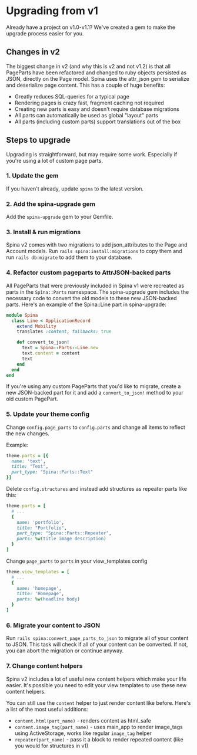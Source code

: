 # Upgrading from v1

Already have a project on v1.0-v1.1? We've created a gem to make the upgrade process easier for you. 

## Changes in v2
The biggest change in v2 (and why this is v2 and not v1.2) is that all PageParts have been refactored and changed to ruby objects persisted as JSON, directly on the Page model. Spina uses the attr_json gem to serialize and deserialize page content. This has a couple of huge benefits: 

- Greatly reduces SQL-queries for a typical page
- Rendering pages is crazy fast, fragment caching not required
- Creating new parts is easy and doesn't require database migrations
- All parts can automatically be used as global "layout" parts
- All parts (including custom parts) support translations out of the box

## Steps to upgrade
Upgrading is straightforward, but may require some work. Especially if you're using a lot of custom page parts.

### 1. Update the gem
If you haven't already, update `spina` to the latest version.

### 2. Add the spina-upgrade gem
Add the `spina-upgrade` gem to your Gemfile.

### 3. Install & run migrations
Spina v2 comes with two migrations to add json_attributes to the Page and Account models. Run `rails spina:install:migrations` to copy them and run `rails db:migrate` to add them to your database.

### 4. Refactor custom pageparts to AttrJSON-backed parts
All PageParts that were previously included in Spina v1 were recreated as parts in the `Spina::Parts` namespace. The spina-upgrade gem includes the necessary code to convert the old models to these new JSON-backed parts. Here's an example of the Spina::Line part in spina-upgrade:

```ruby
module Spina
  class Line < ApplicationRecord
    extend Mobility
    translates :content, fallbacks: true

    def convert_to_json!
      text = Spina::Parts::Line.new
      text.content = content
      text
    end
  end
end
```

If you're using any custom PageParts that you'd like to migrate, create a new JSON-backed part for it and add a `convert_to_json!` method to your old custom PagePart.

### 5. Update your theme config

Change `config.page_parts` to `config.parts` and change all items to reflect the new changes.

Example:
```ruby
theme.parts = [{
  name: 'text',
  title: "Text",
  part_type: "Spina::Parts::Text"
}]
```

Delete `config.structures` and instead add structures as repeater parts like this:

```ruby
theme.parts = [
  # ...
  {
    name: 'portfolio',
    title: "Portfolio",
    part_type: "Spina::Parts::Repeater",
    parts: %w(title image description)
  }
]
```

Change `page_parts` to `parts` in your view_templates config

```ruby
theme.view_templates = [
  # ...
  {
    name: 'homepage',
    title: 'Homepage',
    parts: %w(headline body)
  }
]
```

### 6. Migrate your content to JSON

Run `rails spina:convert_page_parts_to_json` to migrate all of your content to JSON. This task will check if all of your content can be converted. If not, you can abort the migration or continue anyway.

### 7. Change content helpers

Spina v2 includes a lot of useful new content helpers which make your life easier. It's possible you need to edit your view templates to use these new content helpers.

You can still use the `content` helper to just render content like before. Here's a list of the most useful additions:

- `content.html(part_name)` - renders content as html_safe
- `content.image_tag(part_name)` - uses main_app to render image_tags using ActiveStorage, works like regular `image_tag` helper
- `repeater(part_name)` - pass it a block to render repeated content (like you would for structures in v1)